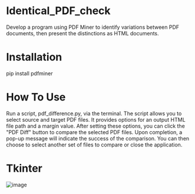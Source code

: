 # Identical_PDF_check
Develop a program using PDF Miner to identify variations between PDF documents, then present the distinctions as HTML documents.

# Installation

pip install pdfminer

# How To Use

Run a script, pdf_difference.py, via the terminal. 
The script allows you to select source and target PDF files. 
It provides options for an output HTML file path and a margin value. 
After setting these options, you can click the "PDF Diff" button to compare the selected PDF files. 
Upon completion, a pop-up message will indicate the success of the comparison. 
You can then choose to select another set of files to compare or close the application.

# Tkinter

![image](https://github.com/whereismybrain/Identical_PDF_check/assets/115625134/c659033a-de4a-47c6-9cdb-02c7160c7aaf)




















